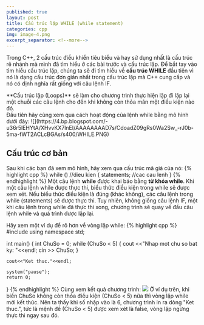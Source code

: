 ```yaml
---
published: true
layout: post
title: Cấu trúc lặp WHILE (while statement)
categories: cpp
img: image-4.png
excerpt_separator: <!--more-->
---
```

Trong C++, 2 cấu trúc điều khiển tiêu biểu và hay sử dụng nhất là cấu trúc rẽ nhánh mà mình đã tìm hiểu ở các bài trước và cấu trúc lặp. Để bắt tay vào tìm hiểu cấu trúc lặp, chúng ta sẽ đi tìm hiểu về **cấu trúc WHILE** đầu tiên vì nó là dạng cấu trúc đơn giản nhất trong cấu trúc lặp mà C++ cung cấp và nó có định nghĩa rất giống với câu lệnh IF.
<div class="alert alert-info">
**Cấu trúc lặp (Loops)** sẽ làm cho chương trình thực hiện lặp đi lặp lại một chuỗi các câu lệnh cho đến khi không còn thỏa mãn một điều kiện nào đó.
</div>
Đầu tiên hãy cùng xem qua cách hoạt động của lệnh while bằng mô hình dưới đây:
![](https://4.bp.blogspot.com/-u36r5lEHYtA/XHvvKX7lnEI/AAAAAAAAD7s/CdoadZ09gRs0Wa2Sw_-rJ0b-5ma-fWT2ACLcBGAs/s400/WHILE.PNG)

## Cấu trúc cơ bản
Sau khi các bạn đã xem mô hình, hãy xem qua cấu trúc mã giả của nó:
{% highlight cpp %}
while (<expression>) //dieu kien
{
    statements; //cac cau lenh
}
{% endhighlight %}
Một câu lệnh **while** được khai báo bằng **từ khóa while**. Khi một câu lệnh while được thực thi, biểu thức điều kiện trong while sẽ được xem xét. Nếu biểu thức điều kiện là đúng (khác không), các câu lệnh trong while (statements) sẽ được thực thi. Tuy nhiên, không giống câu lệnh IF, một khi câu lệnh trong while đã thực thi xong, chương trình sẽ quay về đầu câu lệnh while và quá trình được lặp lại.

Hãy xem một ví dụ để rõ hơn về vòng lặp while:
{% highlight cpp %}
#include<iostream>
using namespace std;

int main()
{
	int ChuSo = 0;
	while (ChuSo < 5)
	{
		cout <<"Nhap mot chu so bat ky: "<<endl;
		cin >> ChuSo;
	}	
	
	cout<<"Ket thuc."<<endl;
	
	system("pause");
	return 0;
}
{% endhighlight %}
Cùng xem kết quả chương trình:
![](https://3.bp.blogspot.com/-SBqzItebP9o/XHwBDNhHPtI/AAAAAAAAD8c/U1ZWtafCEqck44CrlzowjZzQwTyNMIYmgCLcBGAs/s1600/WHILE1.PNG)
Ở ví dụ trên, khi biến ChuSo không còn thỏa điều kiện (ChuSo <  5) nữa thì vòng lặp while mới kết thúc. Nên ta thấy khi số nhập vào là 6, chương trình in ra dòng "Ket thuc.", tức là mệnh đề (ChuSo <  5) được xem xét là false, vòng lặp ngừng thực thi ngay sau đó.